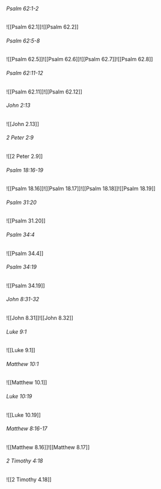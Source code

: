 ###### Psalm 62:1-2

![[Psalm 62.1]]![[Psalm 62.2]]

###### Psalm 62:5-8

![[Psalm 62.5]]![[Psalm 62.6]]![[Psalm 62.7]]![[Psalm 62.8]]

###### Psalm 62:11-12

![[Psalm 62.11]]![[Psalm 62.12]]

###### John 2:13

![[John 2.13]]

###### 2 Peter 2:9

![[2 Peter 2.9]]

###### Psalm 18:16-19

![[Psalm 18.16]]![[Psalm 18.17]]![[Psalm 18.18]]![[Psalm 18.19]]

###### Psalm 31:20

![[Psalm 31.20]]

###### Psalm 34:4

![[Psalm 34.4]]

###### Psalm 34:19

![[Psalm 34.19]]

###### John 8:31-32

![[John 8.31]]![[John 8.32]]

###### Luke 9:1

![[Luke 9.1]]

###### Matthew 10:1

![[Matthew 10.1]]

###### Luke 10:19

![[Luke 10.19]]

###### Matthew 8:16-17

![[Matthew 8.16]]![[Matthew 8.17]]

###### 2 Timothy 4:18

![[2 Timothy 4.18]]